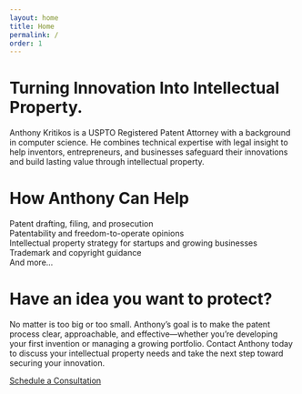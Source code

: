 ```yaml
---
layout: home
title: Home
permalink: /
order: 1
---
```


<div class="hometext">
    <h1>Turning Innovation Into Intellectual Property.</h1>
    <p>Anthony Kritikos is a USPTO Registered Patent Attorney with a background in computer science. He combines technical expertise with legal insight to help inventors, entrepreneurs, and businesses safeguard their innovations and build lasting value through intellectual property.</p>
    <h1>How Anthony Can Help</h1>
    <p>
        Patent drafting, filing, and prosecution
        <br>Patentability and freedom-to-operate opinions
        <br>Intellectual property strategy for startups and growing businesses
        <br>Trademark and copyright guidance
        <br>And more...
    </p>
    <h1>Have an idea you want to protect?</h1>
    <p>No matter is too big or too small. Anthony’s goal is to make the patent process clear, approachable, and effective—whether you’re developing your first invention or managing a growing portfolio. Contact Anthony today to discuss your intellectual property needs and take the next step toward securing your innovation.</p>
    <a href="contact.html" class="button">Schedule a Consultation</a>

</div>
